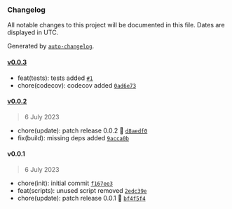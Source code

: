 ### Changelog

All notable changes to this project will be documented in this file. Dates are displayed in UTC.

Generated by [`auto-changelog`](https://github.com/CookPete/auto-changelog).

#### [v0.0.3](https://github.com/Celtian/fifarating/compare/v0.0.2...v0.0.3)

- feat(tests): tests added [`#1`](https://github.com/Celtian/fifarating/pull/1)
- chore(codecov): codecov added [`0ad6e73`](https://github.com/Celtian/fifarating/commit/0ad6e7367fc4f3b338deeec6c215635c423d1910)

#### [v0.0.2](https://github.com/Celtian/fifarating/compare/v0.0.1...v0.0.2)

> 6 July 2023

- chore(update): patch release 0.0.2 🐛 [`d8aedf0`](https://github.com/Celtian/fifarating/commit/d8aedf04e5cb0a04d5d38c43e90344981b122634)
- fix(build): missing deps added [`9acca0b`](https://github.com/Celtian/fifarating/commit/9acca0b065724c0c17f345ee2b662d834044bdd9)

#### v0.0.1

> 6 July 2023

- chore(init): initial commit [`f167ee3`](https://github.com/Celtian/fifarating/commit/f167ee31a1eee25068f0fecdaa3753948941b546)
- feat(scripts): unused script removed [`2edc39e`](https://github.com/Celtian/fifarating/commit/2edc39e7bbdaf295dc434e19127ae69ea2f7bc10)
- chore(update): patch release 0.0.1 🐛 [`bf4f5f4`](https://github.com/Celtian/fifarating/commit/bf4f5f415134ac889503691b0c18fdbfce4e1dc0)
